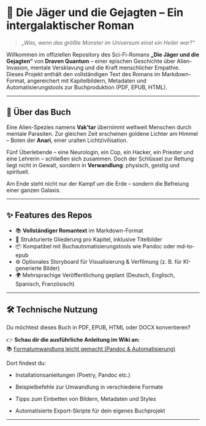 # 🌌 Die Jäger und die Gejagten – Ein intergalaktischer Roman

> *„Was, wenn das größte Monster im Universum einst ein Heiler war?“*

Willkommen im offiziellen Repository des Sci-Fi-Romans **„Die Jäger und die Gejagten“** von **Draven Quantum** – einer
epischen Geschichte über Alien-Invasion, mentale Versklavung und die Kraft menschlicher Empathie.  
Dieses Projekt enthält den vollständigen Text des Romans im Markdown-Format, angereichert mit Kapitelbildern, Metadaten
und Automatisierungstools zur Buchproduktion (PDF, EPUB, HTML).

---

## 📖 Über das Buch

Eine Alien-Spezies namens **Vak’tar** übernimmt weltweit Menschen durch mentale Parasiten. Zur gleichen Zeit erscheinen
goldene Lichter am Himmel – Boten der **Anari**, einer uralten Lichtzivilisation.

Fünf Überlebende – eine Neurologin, ein Cop, ein Hacker, ein Priester und eine Lehrerin – schließen sich zusammen. Doch
der Schlüssel zur Rettung liegt nicht in Gewalt, sondern in **Verwandlung**: physisch, geistig und spirituell.

Am Ende steht nicht nur der Kampf um die Erde – sondern die Befreiung einer ganzen Galaxis.

---

## ✨ Features des Repos

- 📚 **Vollständiger Romantext** im Markdown-Format
- 📁 Strukturierte Gliederung pro Kapitel, inklusive Titelbilder
- 📦 Kompatibel mit Buchautomatisierungstools wie Pandoc oder md-to-epub
- ⚙️ Optionales Storyboard für Visualisierung & Verfilmung (z. B. für KI-generierte Bilder)
- 🌍 Mehrsprachige Veröffentlichung geplant (Deutsch, Englisch, Spanisch, Französisch)

---

🛠️ Technische Nutzung
----------------------

Du möchtest dieses Buch in PDF, EPUB, HTML oder DOCX konvertieren?

👉 **Schau dir die ausführliche Anleitung im Wiki an:**  
📚 [Formatumwandlung leicht gemacht (Pandoc & Automatisierung)](https://github.com/astrapi69/write-book-template/wiki)

Dort findest du:

* Installationsanleitungen (Poetry, Pandoc etc.)

* Beispielbefehle zur Umwandlung in verschiedene Formate

* Tipps zum Einbetten von Bildern, Metadaten und Styles

* Automatisierte Export-Skripte für dein eigenes Buchprojekt

* * *

